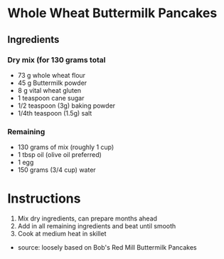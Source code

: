 # Whole Wheat Buttermilk Pancakes

## Ingredients

### Dry mix (for 130 grams total
- 73 g whole wheat flour
- 45 g Buttermilk powder
- 8 g vital wheat gluten
- 1 teaspoon cane sugar
- 1/2 teaspoon (3g) baking powder
- 1/4th teaspoon (1.5g) salt


### Remaining
- 130 grams of mix (roughly 1 cup)
- 1 tbsp oil (olive oil preferred)
- 1 egg
- 150 grams (3/4 cup) water


# Instructions
1. Mix dry ingredients, can prepare months ahead
2. Add in all remaining ingredients and beat until smooth
3. Cook at medium heat in skillet



- source: loosely based on Bob's Red Mill Buttermilk Pancakes
